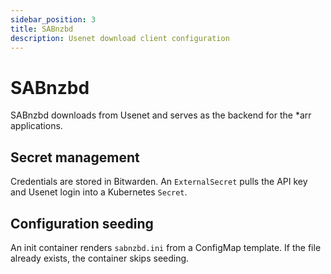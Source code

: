 ```yaml
---
sidebar_position: 3
title: SABnzbd
description: Usenet download client configuration
---
```


# SABnzbd

<!-- vale off -->
SABnzbd downloads from Usenet and serves as the backend for the *arr applications.
<!-- vale on -->

## Secret management

Credentials are stored in Bitwarden. An `ExternalSecret` pulls the API key and Usenet login into a Kubernetes `Secret`.

## Configuration seeding

An init container renders `sabnzbd.ini` from a ConfigMap template. If the file already exists, the container skips seeding.
